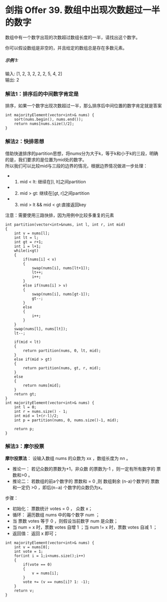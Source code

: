 # 剑指 Offer 39. 数组中出现次数超过一半的数字
数组中有一个数字出现的次数超过数组长度的一半，请找出这个数字。

你可以假设数组是非空的，并且给定的数组总是存在多数元素。

##### 示例 1:

输入: [1, 2, 3, 2, 2, 2, 5, 4, 2]  
输出: 2  

### 解法1：排序后的中间数字肯定是
排序，如果一个数字出现次数超过一半，那么排序后中间位置的数字肯定就是答案
```
int majorityElement(vector<int>& nums) {
    sort(nums.begin(), nums.end());
    return nums[nums.size()/2];
}
```
### 解法2：快排思想
借助快速排序的partition思想，将nums分为大于k，等于k和小于k的三段，明确的是，我们要求的是位置为mid处的数字。  
所以我们可以比较mid与三段的边界的情况，根据边界情况做进一步处理：
* 1. mid < lt: 继续在[l, lt]之间partition
* 2. mid > gt: 继续在[gt, r]之间partition
* 3. mid > lt && mid < gt:直接返回key

注意：需要使用三路快排，因为用例中比较多重复的元素
```
int partition(vector<int>&nums, int l, int r, int mid)
{
    int v = nums[l];
    int lt = l;
    int gt = r+1;
    int i = l+1;
    while(i<gt)
    {
        if(nums[i] < v)
        {
            swap(nums[i], nums[lt+1]);
            lt++;
            i++;
        }
        else if(nums[i] > v)
        {
            swap(nums[i], nums[gt-1]);
            gt--;
        }
        else
        {
            i++;
        }
    }
    swap(nums[l], nums[lt]);
    lt--;

    if(mid < lt)
    {
        return partition(nums, 0, lt, mid);
    }
    else if(mid > gt)
    {
        return partition(nums, gt, r, mid);
    }
    else
    {
        return nums[mid];
    }
    return gt;
}
int majorityElement(vector<int>& nums) {
    int l = 0;
    int r = nums.size() - 1;
    int mid = l+(r-l)/2;
    int p = partition(nums, 0, nums.size()-1, mid);

    return p;
}
```
### 解法3：摩尔投票
**摩尔投票法**：
设输入数组 nums 的众数为 xx ，数组长度为 nn 。

* 推论一： 若记众数的票数为+1，非众数 的票数为-1 ，则一定有所有数字的 票数和>0 。
* 推论二： 若数组的前a个数字的 票数和 = 0 ,则 数组剩余 (n-a)个数字的 票数和一定仍 >0 ，即后(n−a) 个数字的众数仍为x。

步骤：  
* 初始化： 票数统计 votes = 0 ， 众数 x；
* 循环： 遍历数组 nums 中的每个数字 num ；
* 当 票数 votes 等于 0 ，则假设当前数字 num 是众数；
* 当 num = x 时，票数 votes 自增 1 ；当 num != x 时，票数 votes 自减 1 ；
* 返回值： 返回 x 即可；  
```
int majorityElement(vector<int>& nums) {
    int v = nums[0];
    int vote = 1;
    for(int i = 1;i<nums.size();i++)
    {
        if(vote == 0)
        {
            v = nums[i];
        }
        vote += (v == nums[i]? 1: -1);
    }
    return v;
}
```